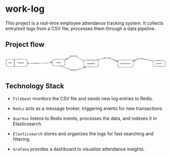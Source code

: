 # work-log

This project is a real-time employee attendance tracking system. It collects entry/exit logs from a CSV file, processes them through a data pipeline.

## Project flow

![Project Flow](./flow.png)

## Technology Stack
- `Filebeat` monitors the CSV file and sends new log entries to Redis.

- `Redis` acts as a message broker, triggering events for new transactions.

- `Quarkus` listens to Redis events, processes the data, and indexes it in Elasticsearch.

- `Elasticsearch` stores and organizes the logs for fast searching and filtering.

- `Grafana` provides a dashboard to visualize attendance insights.